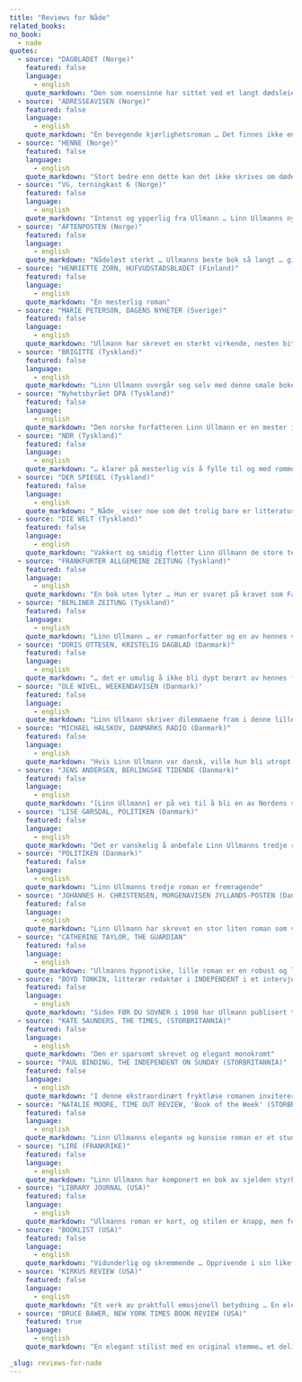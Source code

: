 ```yaml
---
title: "Reviews for Nåde"
related_books:
no_book:
  - nade
quotes:
  - source: "DAGBLADET (Norge)"
    featured: false
    language:
      - english
    quote_markdown: "Den som noensinne har sittet ved et langt dødsleie, vil oppleve en stor ærlighet og dypt alvor i _Nåde_. Hvorfor vil vi at noen skal dø fort og vakkert? For å skåne den døende eller omgivelsene? Kan døden i det hele tatt knyttes til estetikk? Til skam?"
  - source: "ADRESSEAVISEN (Norge)"
    featured: false
    language:
      - english
    quote_markdown: "En bevegende kjærlighetsroman … Det finnes ikke en eneste klønete formulering i Linn Ullmanns tredje roman … _Nåde_ er en formfullendt tankevekker av en bok"
  - source: "HENNE (Norge)"
    featured: false
    language:
      - english
    quote_markdown: "Stort bedre enn dette kan det ikke skrives om døden, og kanskje heller ikke om kjærligheten"
  - source: "VG, terningkast 6 (Norge)"
    featured: false
    language:
      - english
    quote_markdown: "Intenst og ypperlig fra Ullmann … Linn Ullmanns nye bok er noe man leser i et eneste jafs. Den er besettende, umulig å legge fra seg. Hver setning er formet med kunst, man nyter det glassklare og gjennomført pregnante språket fra første til siste side"
  - source: "AFTENPOSTEN (Norge)"
    featured: false
    language:
      - english
    quote_markdown: "Nådeløst sterkt … Ullmanns beste bok så langt … gir i det hele tatt inntrykk av å være skrevet i en raptus, og heller ikke leseren greier å legge den fra seg"
  - source: "HENRIETTE ZORN, HUFVUDSTADSBLADET (Finland)"
    featured: false
    language:
      - english
    quote_markdown: "En mesterlig roman"
  - source: "MARIE PETERSON, DAGENS NYHETER (Sverige)"
    featured: false
    language:
      - english
    quote_markdown: "Ullmann har skrevet en sterkt virkende, nesten bitende roman der hennes grep om leseren er lett å lokalisere. Det sitter om strupen"
  - source: "BRIGITTE (Tyskland)"
    featured: false
    language:
      - english
    quote_markdown: "Linn Ullmann overgår seg selv med denne smale boken. Så nært og barmhjertig forteller hun om Johans siste dager at det føles som om man selv har sittet ved dødsleie til sin kjæreste."
  - source: "Nyhetsbyrået DPA (Tyskland)"
    featured: false
    language:
      - english
    quote_markdown: "Den norske forfatteren Linn Ullmann er en mester i litterær fortetning."
  - source: "NDR (Tyskland)"
    featured: false
    language:
      - english
    quote_markdown: "… klarer på mesterlig vis å fylle til og med rommet mellom linjene. Med kun noen få tilbakeblikk og hendelser som gjør hennes tekst til en overbevisende historie, klarer hun å skape en uhyre tett og intens stemning. Det oppstår en spenning som nesten tar pusten fra leseren, selv om ingenting egentlig hender. Men det hender noe allikevel. Leseren kjenner gnisten."
  - source: "DER SPIEGEL (Tyskland)"
    featured: false
    language:
      - english
    quote_markdown: "_Nåde_ viser noe som det trolig bare er litteraturen som kan få frem, nemlig det enestående ved ethvert menneskes død."
  - source: "DIE WELT (Tyskland)"
    featured: false
    language:
      - english
    quote_markdown: "Vakkert og smidig fletter Linn Ullmann de store temaer og engstelser inn i Johans fortelling … En stor, uspektakulær, bevegende, kort roman."
  - source: "FRANKFURTER ALLGEMEINE ZEITUNG (Tyskland)"
    featured: false
    language:
      - english
    quote_markdown: "En bok uten lyter … Hun er svaret på kravet som Faust formulerer i sitt nattlige studérkammer: ‘Det du har arvet av dine fedre må du oppnå selv for å kunne eie det’"
  - source: "BERLINER ZEITUNG (Tyskland)"
    featured: false
    language:
      - english
    quote_markdown: "Linn Ullmann … er romanforfatter og en av hennes vakreste romaner er _Nåde_ … Allikevel etterlater boken et inntrykk som overvelder alt. Linn Ullmann trenger ingen omfattende forklaringer. Hun observerer. Hun lar sine romanfigurer berette selv. I enkle setninger. Men disse fanger på mystisk vis til og med de mest nyanserte følelser. Alt i denne boken er klart, men samtidig like gåtefull som livet og døden selv. _Nåde_ er en type bok som gir oss en følelse av at bøker kan gjøre oss til bedre mennesker. Samtidig er den fantastisk tørr, uten sentimentalitet, men gripende i nesten hver linje. Linn Ullmann er en stor kunstner og det er på tide at vi i Tyskland får oppleve henne"
  - source: "DORIS OTTESEN, KRISTELIG DAGBLAD (Danmark)"
    featured: false
    language:
      - english
    quote_markdown: "… det er umulig å ikke bli dypt berørt av hennes fortelling om kjærlighet og død og om grenser og muligheter i møtet mellom de to. Det er ganske enkelt flott gjort."
  - source: "OLE WIVEL, WEEKENDAVISEN (Danmark)"
    featured: false
    language:
      - english
    quote_markdown: "Linn Ullmann skriver dilemmaene fram i denne lille stramme romanen som med sine erindringsglimt og lange sceniske dialoger kretser omkring det unevnelige, det umulige. Og gjør det i en stadig pulserende bevegelse … Linn Ullmann [har] med _Nåde_ krystallisert sitt talent … Dialogisk lavmælt i formen, sinnsopprivende i innholdet"
  - source: "MICHAEL HALSKOV, DANMARKS RADIO (Danmark)"
    featured: false
    language:
      - english
    quote_markdown: "Hvis Linn Ullmann var dansk, ville hun bli utropt til en moderne Tove Ditlevsen, på grunn av sin presise fremstilling av spillet mellom kvinner og menn … Det eksepsjonelle er Linn Ullmanns evne til å beskrive tragiske hendelser på en komisk måte. Selv de mest alvorlige situasjoner blir lettere i hennes hender, og selv om dette kan være lett å lese, betyr det ikke at det er overflatisk – snarere tvert imot, det er dypt."
  - source: "JENS ANDERSEN, BERLINGSKE TIDENDE (Danmark)"
    featured: false
    language:
      - english
    quote_markdown: "[Linn Ullmann] er på vei til å bli en av Nordens største forfattere … _Nåde_ er en bok som på tross av sin korte, lavmælte form insisterer på å bli hørt og tenkt over lenge etter at siste side er vendt … Blottet for lettkjøpt patos og vammel sentimentalitet lykkes det Ullmann å framstille kjærligheten, når den i ordenes dypeste forstand blir et spørsmål om liv og død. Overalt på de 150 sidene står prosaspråket meislet og tilhugget. Alt er skåret ned til det absolutt essensielle, ja det er stedvis noe helt dogmeaktig i måten Ullmann skaper selv de største bilder … Det er fengslende lesning som gjør en stille og ydmyk – og meget glad for den kjæreste man stadig har. Akt på livet til hverandre! Lyder rådet mellom bokens linjer"
  - source: "LISE GARSDAL, POLITIKEN (Danmark)"
    featured: false
    language:
      - english
    quote_markdown: "Det er vanskelig å anbefale Linn Ullmanns tredje roman fordi den gjør så vondt. Allikevel skal den anbefales. Varmt … Linn Ullmanns røntgenblikk avslører nok hvordan et ekteskap angripes av små ujevnheter og en langsomt muterende sannhet"
  - source: "POLITIKEN (Danmark)"
    featured: false
    language:
      - english
    quote_markdown: "Linn Ullmanns tredje roman er fremragende"
  - source: "JOHANNES H. CHRISTENSEN, MORGENAVISEN JYLLANDS-POSTEN (Danmark)"
    featured: false
    language:
      - english
    quote_markdown: "Linn Ullmann har skrevet en stor liten roman som vitner om en ubegripelig modenhet og menneskekunnskap, også i livets dypeste og mest fortvilende kriser. Bortsett fra Tolstojs fortelling ‘Ivan Iljitsj’ død’ kjenner jeg ingen så innsiktsfull og nesten klinisk skildring av forfallet og dets psykiske kvaler som denne. Men der er nåden forskjellen: motsatt den nådeløse Tolstoj er Linn Ullmann deltagende og derfor klokere."
  - source: "CATHERINE TAYLOR, THE GUARDIAN"
    featured: false
    language:
      - english
    quote_markdown: "Ullmanns hypnotiske, lille roman er en robust og likevel finstemt framstilling av den mest prosaiske, gåtefulle hendelsen av alle. Sammenliknet med Philip Roth’s myndige EVERYMAN er humoren tørrere og smerten mer utilslørt, samtidig som romanen er like stillfarent imponerende"
  - source: "BOYD TONKIN, litterær redaktør i INDEPENDENT i et intervju med Ullmann (STORBRITANNIA)"
    featured: false
    language:
      - english
    quote_markdown: "Siden FØR DU SOVNER i 1998 har Ullmann publisert tre romaner. Enkle, klare og strengt vakre studier av liv på kanten av forandring og ulykke- dette er klarsynt, storhjertet fiksjon uten illusjoner men aldri uten medlidenhet – eller humor … Ullmann følger Johans reise inn i sykdommen med en elegant litterær grammatikk, klipp, nærbilder og tilbakeblikk"
  - source: "KATE SAUNDERS, THE TIMES, (STORBRITANNIA)"
    featured: false
    language:
      - english
    quote_markdown: "Den er sparsomt skrevet og elegant monokromt"
  - source: "PAUL BINDING, THE INDEPENDENT ON SUNDAY (STORBRITANNIA)"
    featured: false
    language:
      - english
    quote_markdown: "I denne ekstraordinært fryktløse romanen inviterer Linn Ullmann oss på innsiden av selve frykten … Dette er et svært intrikat verk skrevet med imponerende kunstnerisk dyktighet, med fortid og nåtid, fantasi og skarp aktualitet, følelser og det kliniske fysiske, ikke så mye sammenstilt som flytende inn og ut av hverandre, som temaer i et pianostykke av Mais beundrede Schumann. Det er også, paradoksalt nok, mye humor … en eksemplarisk beretning om en ubemerkelsesverdig men unik manns reise til dødsøyeblikket og bortenfor"
  - source: "NATALIE MOORE, TIME OUT REVIEW, 'Book of the Week' (STORBRITANNIA)"
    featured: false
    language:
      - english
    quote_markdown: "Linn Ullmanns elegante og konsise roman er et studium i livet og dets utsøkte banalitet . . . det er nøyaktig denne alminneligheten, og Ullmanns evne til å få emnet og de sarte øyeblikkene akkurat slik, som gjør romanen så sterk … På en måte handler _Nåde_ om hva som skjer mellom de store og små hendelsene i løpet av en hvilken som helst dag. Ullmanns triumf er at selv når hun behandler de tyngste av disse hendelsene, har hun en lett hånd"
  - source: "LIRE (FRANKRIKE)"
    featured: false
    language:
      - english
    quote_markdown: "Linn Ullmann har komponert en bok av sjelden styrke, som et drama i tre"
  - source: "LIBRARY JOURNAL (USA)"
    featured: false
    language:
      - english
    quote_markdown: "Ullmanns roman er kort, og stilen er knapp, men fortellingen har tyngde og fanger oppmerksomheten."
  - source: "BOOKLIST (USA)"
    featured: false
    language:
      - english
    quote_markdown: "Vidunderlig og skremmende … Opprivende i sin likefremme enkelhet, klar i sin jevne, elegante oversettelse, Ullmanns roman finner gjenklang i leserens indre, underbevisste frykt for nedbrytning i møtet med døden."
  - source: "KIRKUS REVIEW (USA)"
    featured: false
    language:
      - english
    quote_markdown: "Et verk av praktfull emosjonell betydning … En eldre mann som er døende av kreft finner forsoning gjennom sin kones kjærlighet i Linn Ullmanns minimalistiske tegnede, lavmelte og usentimentale, svært bevegende nye utgivelse … Ullmann skriver med en vidunderlig letthet og presisjon og velger den mest treffende forbløffende detalj for å skissere sine personer … hennes nakne portretter resulterer i virkelige personer som bærer all vekt av egentvil og indre mening"
  - source: "BRUCE BAWER, NEW YORK TIMES BOOK REVIEW (USA)"
    featured: true
    language:
      - english
    quote_markdown: "En elegant stilist med en original stemme… et delikat, uforglemmelig portrett"

_slug: reviews-for-nade
---
```

